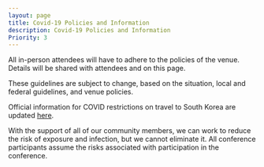 ```yaml
---
layout: page
title: Covid-19 Policies and Information
description: Covid-19 Policies and Information
Priority: 3
---
```


All in-person attendees will have to adhere to the policies of the venue. Details will be shared with attendees and on this page.

These guidelines are subject to change, based on the situation, local and federal guidelines, and venue policies.

Official information for COVID restrictions on travel to South Korea are updated 
[here](https://cov19ent.kdca.go.kr/cpassportal/biz/beffatstmnt/main.do?lang=en).

With the support of all of our community members, we can work to reduce the risk of exposure and infection, but we cannot eliminate it. All conference participants assume the risks associated with participation in the conference.